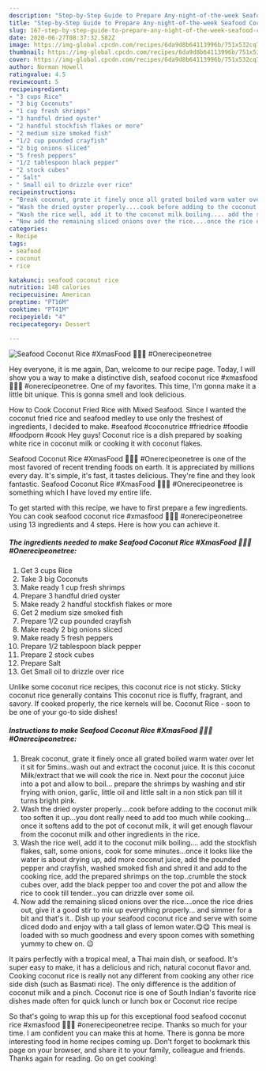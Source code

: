```yaml
---
description: "Step-by-Step Guide to Prepare Any-night-of-the-week Seafood Coconut Rice #XmasFood 🥂🍾🌲 #Onerecipeonetree"
title: "Step-by-Step Guide to Prepare Any-night-of-the-week Seafood Coconut Rice #XmasFood 🥂🍾🌲 #Onerecipeonetree"
slug: 167-step-by-step-guide-to-prepare-any-night-of-the-week-seafood-coconut-rice-xmasfood-onerecipeonetree
date: 2020-06-27T08:37:32.582Z
image: https://img-global.cpcdn.com/recipes/6da9d8b64113996b/751x532cq70/seafood-coconut-rice-xmasfood-🥂🍾🌲-onerecipeonetree-recipe-main-photo.jpg
thumbnail: https://img-global.cpcdn.com/recipes/6da9d8b64113996b/751x532cq70/seafood-coconut-rice-xmasfood-🥂🍾🌲-onerecipeonetree-recipe-main-photo.jpg
cover: https://img-global.cpcdn.com/recipes/6da9d8b64113996b/751x532cq70/seafood-coconut-rice-xmasfood-🥂🍾🌲-onerecipeonetree-recipe-main-photo.jpg
author: Norman Howell
ratingvalue: 4.5
reviewcount: 5
recipeingredient:
- "3 cups Rice"
- "3 big Coconuts"
- "1 cup fresh shrimps"
- "3 handful dried oyster"
- "2 handful stockfish flakes or more"
- "2 medium size smoked fish"
- "1/2 cup pounded crayfish"
- "2 big onions sliced"
- "5 fresh peppers"
- "1/2 tablespoon black pepper"
- "2 stock cubes"
- " Salt"
- " Small oil to drizzle over rice"
recipeinstructions:
- "Break coconut, grate it finely once all grated boiled warm water over let it sit for 5mins..wash out and extract the coconut juice. It is this coconut Milk/extract that we will cook the rice in. Next pour the coconut juice into a pot and allow to boil... prepare the shrimps by washing and stir frying with onion, garlic, little oil and little salt in a non stick pan till it turns bright pink."
- "Wash the dried oyster properly....cook before adding to the coconut milk too soften it up...you dont really need to add too much while cooking... once it softens add to the pot of coconut milk, it will get enough flavour from the coconut milk and other ingredients in the rice."
- "Wash the rice well, add it to the coconut milk boiling.... add the stockfish flakes, salt, some onions, cook for some minutes...once it looks like the water is about drying up, add more coconut juice, add the pounded pepper and crayfish, washed smoked fish and shred it and add to the cooking rice, add the prepared shrimps on the top..crumble the stock cubes over, add the black pepper too and cover the pot and allow the rice to cook till tender...you can drizzle over some oil."
- "Now add the remaining sliced onions over the rice....once the rice dries out, give it a good stir to mix up everything properly... and simmer for a bit and that&#39;s it.. Dish up your seafood coconut rice and serve with some diced dodo and enjoy with a tall glass of lemon water.😋😋 This meal is loaded with so much goodness and every spoon comes with something yummy to chew on. 😉"
categories:
- Recipe
tags:
- seafood
- coconut
- rice

katakunci: seafood coconut rice 
nutrition: 148 calories
recipecuisine: American
preptime: "PT16M"
cooktime: "PT41M"
recipeyield: "4"
recipecategory: Dessert

---
```



![Seafood Coconut Rice #XmasFood 🥂🍾🌲 #Onerecipeonetree](https://img-global.cpcdn.com/recipes/6da9d8b64113996b/751x532cq70/seafood-coconut-rice-xmasfood-🥂🍾🌲-onerecipeonetree-recipe-main-photo.jpg)

Hey everyone, it is me again, Dan, welcome to our recipe page. Today, I will show you a way to make a distinctive dish, seafood coconut rice #xmasfood 🥂🍾🌲 #onerecipeonetree. One of my favorites. This time, I'm gonna make it a little bit unique. This is gonna smell and look delicious.

How to Cook Coconut Fried Rice with Mixed Seafood. Since I wanted the coconut fried rice and seafood medley to use only the freshest of ingredients, I decided to make. #seafood #coconutrice #friedrice #foodie #foodporn #cook Hey guys! Coconut rice is a dish prepared by soaking white rice in coconut milk or cooking it with coconut flakes.

Seafood Coconut Rice #XmasFood 🥂🍾🌲 #Onerecipeonetree is one of the most favored of recent trending foods on earth. It is appreciated by millions every day. It's simple, it's fast, it tastes delicious. They're fine and they look fantastic. Seafood Coconut Rice #XmasFood 🥂🍾🌲 #Onerecipeonetree is something which I have loved my entire life.


To get started with this recipe, we have to first prepare a few ingredients. You can cook seafood coconut rice #xmasfood 🥂🍾🌲 #onerecipeonetree using 13 ingredients and 4 steps. Here is how you can achieve it.

<!--inarticleads1-->

##### The ingredients needed to make Seafood Coconut Rice #XmasFood 🥂🍾🌲 #Onerecipeonetree:

1. Get 3 cups Rice
1. Take 3 big Coconuts
1. Make ready 1 cup fresh shrimps
1. Prepare 3 handful dried oyster
1. Make ready 2 handful stockfish flakes or more
1. Get 2 medium size smoked fish
1. Prepare 1/2 cup pounded crayfish
1. Make ready 2 big onions sliced
1. Make ready 5 fresh peppers
1. Prepare 1/2 tablespoon black pepper
1. Prepare 2 stock cubes
1. Prepare  Salt
1. Get  Small oil to drizzle over rice


Unlike some coconut rice recipes, this coconut rice is not sticky. Sticky coconut rice generally contains This coconut rice is fluffy, fragrant, and savory. If cooked properly, the rice kernels will be. Coconut Rice - soon to be one of your go-to side dishes! 

<!--inarticleads2-->

##### Instructions to make Seafood Coconut Rice #XmasFood 🥂🍾🌲 #Onerecipeonetree:

1. Break coconut, grate it finely once all grated boiled warm water over let it sit for 5mins..wash out and extract the coconut juice. It is this coconut Milk/extract that we will cook the rice in. Next pour the coconut juice into a pot and allow to boil... prepare the shrimps by washing and stir frying with onion, garlic, little oil and little salt in a non stick pan till it turns bright pink.
1. Wash the dried oyster properly....cook before adding to the coconut milk too soften it up...you dont really need to add too much while cooking... once it softens add to the pot of coconut milk, it will get enough flavour from the coconut milk and other ingredients in the rice.
1. Wash the rice well, add it to the coconut milk boiling.... add the stockfish flakes, salt, some onions, cook for some minutes...once it looks like the water is about drying up, add more coconut juice, add the pounded pepper and crayfish, washed smoked fish and shred it and add to the cooking rice, add the prepared shrimps on the top..crumble the stock cubes over, add the black pepper too and cover the pot and allow the rice to cook till tender...you can drizzle over some oil.
1. Now add the remaining sliced onions over the rice....once the rice dries out, give it a good stir to mix up everything properly... and simmer for a bit and that&#39;s it.. Dish up your seafood coconut rice and serve with some diced dodo and enjoy with a tall glass of lemon water.😋😋 This meal is loaded with so much goodness and every spoon comes with something yummy to chew on. 😉


It pairs perfectly with a tropical meal, a Thai main dish, or seafood. It&#39;s super easy to make, it has a delicious and rich, natural coconut flavor and. Cooking coconut rice is really not any different from cooking any other rice side dish (such as Basmati rice). The only difference is the addition of coconut milk and a pinch. Coconut rice is one of South Indian&#39;s favorite rice dishes made often for quick lunch or lunch box or Coconut rice recipe 

So that's going to wrap this up for this exceptional food seafood coconut rice #xmasfood 🥂🍾🌲 #onerecipeonetree recipe. Thanks so much for your time. I am confident you can make this at home. There is gonna be more interesting food in home recipes coming up. Don't forget to bookmark this page on your browser, and share it to your family, colleague and friends. Thanks again for reading. Go on get cooking!
